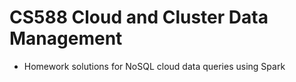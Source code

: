 # CS588 Cloud and Cluster Data Management

  - Homework solutions for NoSQL cloud data queries using Spark
